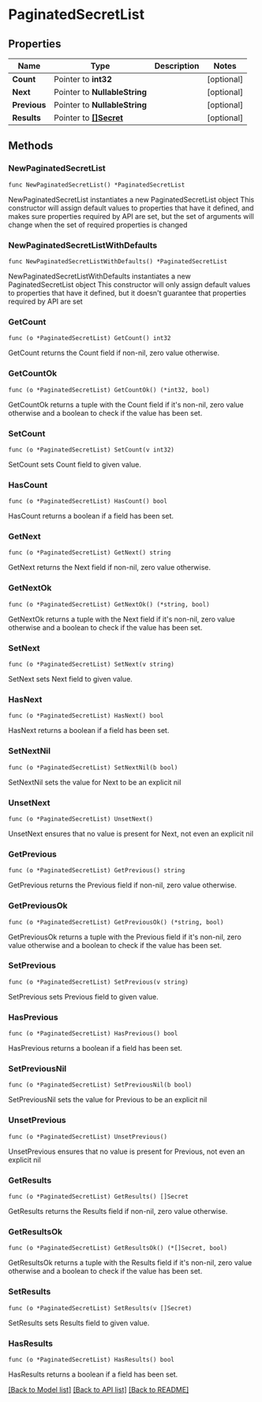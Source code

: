 # PaginatedSecretList

## Properties

Name | Type | Description | Notes
------------ | ------------- | ------------- | -------------
**Count** | Pointer to **int32** |  | [optional] 
**Next** | Pointer to **NullableString** |  | [optional] 
**Previous** | Pointer to **NullableString** |  | [optional] 
**Results** | Pointer to [**[]Secret**](Secret.md) |  | [optional] 

## Methods

### NewPaginatedSecretList

`func NewPaginatedSecretList() *PaginatedSecretList`

NewPaginatedSecretList instantiates a new PaginatedSecretList object
This constructor will assign default values to properties that have it defined,
and makes sure properties required by API are set, but the set of arguments
will change when the set of required properties is changed

### NewPaginatedSecretListWithDefaults

`func NewPaginatedSecretListWithDefaults() *PaginatedSecretList`

NewPaginatedSecretListWithDefaults instantiates a new PaginatedSecretList object
This constructor will only assign default values to properties that have it defined,
but it doesn't guarantee that properties required by API are set

### GetCount

`func (o *PaginatedSecretList) GetCount() int32`

GetCount returns the Count field if non-nil, zero value otherwise.

### GetCountOk

`func (o *PaginatedSecretList) GetCountOk() (*int32, bool)`

GetCountOk returns a tuple with the Count field if it's non-nil, zero value otherwise
and a boolean to check if the value has been set.

### SetCount

`func (o *PaginatedSecretList) SetCount(v int32)`

SetCount sets Count field to given value.

### HasCount

`func (o *PaginatedSecretList) HasCount() bool`

HasCount returns a boolean if a field has been set.

### GetNext

`func (o *PaginatedSecretList) GetNext() string`

GetNext returns the Next field if non-nil, zero value otherwise.

### GetNextOk

`func (o *PaginatedSecretList) GetNextOk() (*string, bool)`

GetNextOk returns a tuple with the Next field if it's non-nil, zero value otherwise
and a boolean to check if the value has been set.

### SetNext

`func (o *PaginatedSecretList) SetNext(v string)`

SetNext sets Next field to given value.

### HasNext

`func (o *PaginatedSecretList) HasNext() bool`

HasNext returns a boolean if a field has been set.

### SetNextNil

`func (o *PaginatedSecretList) SetNextNil(b bool)`

 SetNextNil sets the value for Next to be an explicit nil

### UnsetNext
`func (o *PaginatedSecretList) UnsetNext()`

UnsetNext ensures that no value is present for Next, not even an explicit nil
### GetPrevious

`func (o *PaginatedSecretList) GetPrevious() string`

GetPrevious returns the Previous field if non-nil, zero value otherwise.

### GetPreviousOk

`func (o *PaginatedSecretList) GetPreviousOk() (*string, bool)`

GetPreviousOk returns a tuple with the Previous field if it's non-nil, zero value otherwise
and a boolean to check if the value has been set.

### SetPrevious

`func (o *PaginatedSecretList) SetPrevious(v string)`

SetPrevious sets Previous field to given value.

### HasPrevious

`func (o *PaginatedSecretList) HasPrevious() bool`

HasPrevious returns a boolean if a field has been set.

### SetPreviousNil

`func (o *PaginatedSecretList) SetPreviousNil(b bool)`

 SetPreviousNil sets the value for Previous to be an explicit nil

### UnsetPrevious
`func (o *PaginatedSecretList) UnsetPrevious()`

UnsetPrevious ensures that no value is present for Previous, not even an explicit nil
### GetResults

`func (o *PaginatedSecretList) GetResults() []Secret`

GetResults returns the Results field if non-nil, zero value otherwise.

### GetResultsOk

`func (o *PaginatedSecretList) GetResultsOk() (*[]Secret, bool)`

GetResultsOk returns a tuple with the Results field if it's non-nil, zero value otherwise
and a boolean to check if the value has been set.

### SetResults

`func (o *PaginatedSecretList) SetResults(v []Secret)`

SetResults sets Results field to given value.

### HasResults

`func (o *PaginatedSecretList) HasResults() bool`

HasResults returns a boolean if a field has been set.


[[Back to Model list]](../README.md#documentation-for-models) [[Back to API list]](../README.md#documentation-for-api-endpoints) [[Back to README]](../README.md)


